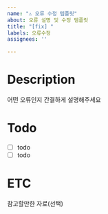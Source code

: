```yaml
---
name: "⚠️ 오류 수정 템플릿"
about: 오류 설명 및 수정 템플릿
title: "[fix] "
labels: 오류수정
assignees: ''

---
```


# Description
어떤 오류인지 간결하게 설명해주세요

# Todo
 - [ ] todo
 - [ ] todo

# ETC
참고할만한 자료(선택)
